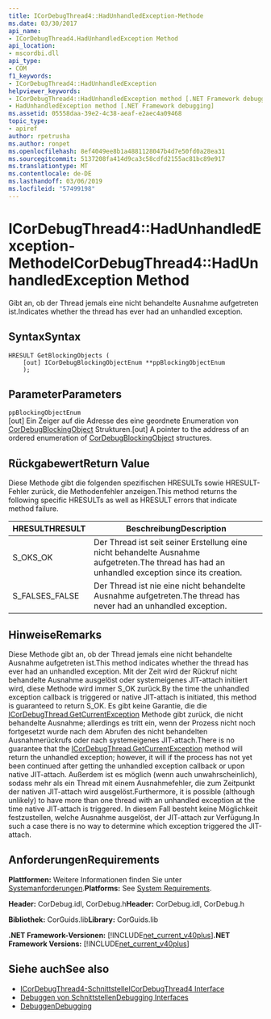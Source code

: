 ```yaml
---
title: ICorDebugThread4::HadUnhandledException-Methode
ms.date: 03/30/2017
api_name:
- ICorDebugThread4.HadUnhandledException Method
api_location:
- mscordbi.dll
api_type:
- COM
f1_keywords:
- ICorDebugThread4::HadUnhandledException
helpviewer_keywords:
- ICorDebugThread4::HadUnhandledException method [.NET Framework debugging]
- HadUnhandledException method [.NET Framework debugging]
ms.assetid: 05558daa-39e2-4c38-aeaf-e2aec4a09468
topic_type:
- apiref
author: rpetrusha
ms.author: ronpet
ms.openlocfilehash: 8ef4049ee8b1a4881128047b4d7e50fd0a28ea31
ms.sourcegitcommit: 5137208fa414d9ca3c58cdfd2155ac81bc89e917
ms.translationtype: MT
ms.contentlocale: de-DE
ms.lasthandoff: 03/06/2019
ms.locfileid: "57499198"
---
```

# <a name="icordebugthread4hadunhandledexception-method"></a><span data-ttu-id="32aad-102">ICorDebugThread4::HadUnhandledException-Methode</span><span class="sxs-lookup"><span data-stu-id="32aad-102">ICorDebugThread4::HadUnhandledException Method</span></span>
<span data-ttu-id="32aad-103">Gibt an, ob der Thread jemals eine nicht behandelte Ausnahme aufgetreten ist.</span><span class="sxs-lookup"><span data-stu-id="32aad-103">Indicates whether the thread has ever had an unhandled exception.</span></span>  
  
## <a name="syntax"></a><span data-ttu-id="32aad-104">Syntax</span><span class="sxs-lookup"><span data-stu-id="32aad-104">Syntax</span></span>  
  
```  
HRESULT GetBlockingObjects (  
    [out] ICorDebugBlockingObjectEnum **ppBlockingObjectEnum  
    );  
```  
  
## <a name="parameters"></a><span data-ttu-id="32aad-105">Parameter</span><span class="sxs-lookup"><span data-stu-id="32aad-105">Parameters</span></span>  
 `ppBlockingObjectEnum`  
 <span data-ttu-id="32aad-106">[out] Ein Zeiger auf die Adresse des eine geordnete Enumeration von [CorDebugBlockingObject](../../../../docs/framework/unmanaged-api/debugging/cordebugblockingobject-structure.md) Strukturen.</span><span class="sxs-lookup"><span data-stu-id="32aad-106">[out] A pointer to the address of an ordered enumeration of [CorDebugBlockingObject](../../../../docs/framework/unmanaged-api/debugging/cordebugblockingobject-structure.md) structures.</span></span>  
  
## <a name="return-value"></a><span data-ttu-id="32aad-107">Rückgabewert</span><span class="sxs-lookup"><span data-stu-id="32aad-107">Return Value</span></span>  
 <span data-ttu-id="32aad-108">Diese Methode gibt die folgenden spezifischen HRESULTs sowie HRESULT-Fehler zurück, die Methodenfehler anzeigen.</span><span class="sxs-lookup"><span data-stu-id="32aad-108">This method returns the following specific HRESULTs as well as HRESULT errors that indicate method failure.</span></span>  
  
|<span data-ttu-id="32aad-109">HRESULT</span><span class="sxs-lookup"><span data-stu-id="32aad-109">HRESULT</span></span>|<span data-ttu-id="32aad-110">Beschreibung</span><span class="sxs-lookup"><span data-stu-id="32aad-110">Description</span></span>|  
|-------------|-----------------|  
|<span data-ttu-id="32aad-111">S_OK</span><span class="sxs-lookup"><span data-stu-id="32aad-111">S_OK</span></span>|<span data-ttu-id="32aad-112">Der Thread ist seit seiner Erstellung eine nicht behandelte Ausnahme aufgetreten.</span><span class="sxs-lookup"><span data-stu-id="32aad-112">The thread has had an unhandled exception since its creation.</span></span>|  
|<span data-ttu-id="32aad-113">S_FALSE</span><span class="sxs-lookup"><span data-stu-id="32aad-113">S_FALSE</span></span>|<span data-ttu-id="32aad-114">Der Thread ist nie eine nicht behandelte Ausnahme aufgetreten.</span><span class="sxs-lookup"><span data-stu-id="32aad-114">The thread has never had an unhandled exception.</span></span>|  
  
## <a name="remarks"></a><span data-ttu-id="32aad-115">Hinweise</span><span class="sxs-lookup"><span data-stu-id="32aad-115">Remarks</span></span>  
 <span data-ttu-id="32aad-116">Diese Methode gibt an, ob der Thread jemals eine nicht behandelte Ausnahme aufgetreten ist.</span><span class="sxs-lookup"><span data-stu-id="32aad-116">This method indicates whether the thread has ever had an unhandled exception.</span></span> <span data-ttu-id="32aad-117">Mit der Zeit wird der Rückruf nicht behandelte Ausnahme ausgelöst oder systemeigenes JIT-attach initiiert wird, diese Methode wird immer S_OK zurück.</span><span class="sxs-lookup"><span data-stu-id="32aad-117">By the time the unhandled exception callback is triggered or native JIT-attach is initiated, this method is guaranteed to return S_OK.</span></span> <span data-ttu-id="32aad-118">Es gibt keine Garantie, die die [ICorDebugThread.GetCurrentException](../../../../docs/framework/unmanaged-api/debugging/icordebugthread-getcurrentexception-method.md) Methode gibt zurück, die nicht behandelte Ausnahme; allerdings es tritt ein, wenn der Prozess nicht noch fortgesetzt wurde nach dem Abrufen des nicht behandelten Ausnahmerückrufs oder nach systemeigenes JIT-attach.</span><span class="sxs-lookup"><span data-stu-id="32aad-118">There is no guarantee that the [ICorDebugThread.GetCurrentException](../../../../docs/framework/unmanaged-api/debugging/icordebugthread-getcurrentexception-method.md) method will return the unhandled exception; however, it will if the process has not yet been continued after getting the unhandled exception callback or upon native JIT-attach.</span></span> <span data-ttu-id="32aad-119">Außerdem ist es möglich (wenn auch unwahrscheinlich), sodass mehr als ein Thread mit einem Ausnahmefehler, die zum Zeitpunkt der nativen JIT-attach wird ausgelöst.</span><span class="sxs-lookup"><span data-stu-id="32aad-119">Furthermore, it is possible (although unlikely) to have more than one thread with an unhandled exception at the time native JIT-attach is triggered.</span></span> <span data-ttu-id="32aad-120">In diesem Fall besteht keine Möglichkeit festzustellen, welche Ausnahme ausgelöst, der JIT-attach zur Verfügung.</span><span class="sxs-lookup"><span data-stu-id="32aad-120">In such a case there is no way to determine which exception triggered the JIT-attach.</span></span>  
  
## <a name="requirements"></a><span data-ttu-id="32aad-121">Anforderungen</span><span class="sxs-lookup"><span data-stu-id="32aad-121">Requirements</span></span>  
 <span data-ttu-id="32aad-122">**Plattformen:** Weitere Informationen finden Sie unter [Systemanforderungen](../../../../docs/framework/get-started/system-requirements.md).</span><span class="sxs-lookup"><span data-stu-id="32aad-122">**Platforms:** See [System Requirements](../../../../docs/framework/get-started/system-requirements.md).</span></span>  
  
 <span data-ttu-id="32aad-123">**Header:** CorDebug.idl, CorDebug.h</span><span class="sxs-lookup"><span data-stu-id="32aad-123">**Header:** CorDebug.idl, CorDebug.h</span></span>  
  
 <span data-ttu-id="32aad-124">**Bibliothek:** CorGuids.lib</span><span class="sxs-lookup"><span data-stu-id="32aad-124">**Library:** CorGuids.lib</span></span>  
  
 <span data-ttu-id="32aad-125">**.NET Framework-Versionen:** [!INCLUDE[net_current_v40plus](../../../../includes/net-current-v40plus-md.md)]</span><span class="sxs-lookup"><span data-stu-id="32aad-125">**.NET Framework Versions:** [!INCLUDE[net_current_v40plus](../../../../includes/net-current-v40plus-md.md)]</span></span>  
  
## <a name="see-also"></a><span data-ttu-id="32aad-126">Siehe auch</span><span class="sxs-lookup"><span data-stu-id="32aad-126">See also</span></span>
- [<span data-ttu-id="32aad-127">ICorDebugThread4-Schnittstelle</span><span class="sxs-lookup"><span data-stu-id="32aad-127">ICorDebugThread4 Interface</span></span>](../../../../docs/framework/unmanaged-api/debugging/icordebugthread4-interface.md)
- [<span data-ttu-id="32aad-128">Debuggen von Schnittstellen</span><span class="sxs-lookup"><span data-stu-id="32aad-128">Debugging Interfaces</span></span>](../../../../docs/framework/unmanaged-api/debugging/debugging-interfaces.md)
- [<span data-ttu-id="32aad-129">Debuggen</span><span class="sxs-lookup"><span data-stu-id="32aad-129">Debugging</span></span>](../../../../docs/framework/unmanaged-api/debugging/index.md)
